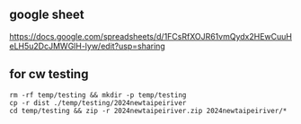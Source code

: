 ## google sheet
https://docs.google.com/spreadsheets/d/1FCsRfXOJR61vmQydx2HEwCuuHeLH5u2DcJMWGlH-lyw/edit?usp=sharing

## for cw testing
```
rm -rf temp/testing && mkdir -p temp/testing
cp -r dist ./temp/testing/2024newtaipeiriver
cd temp/testing && zip -r 2024newtaipeiriver.zip 2024newtaipeiriver/*
```